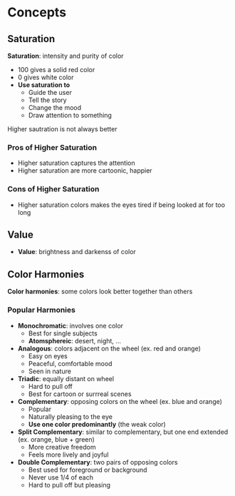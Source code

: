 # Concepts

## Saturation

**Saturation**: intensity and purity of color

- 100 gives a solid red color
- 0 gives white color
- **Use saturation to**
  - Guide the user
  - Tell the story
  - Change the mood
  - Draw attention to something

Higher sautration is not always better

### Pros of Higher Saturation

- Higher saturation captures the attention
- Higher saturation are more cartoonic, happier

### Cons of Higher Saturation

- Higher saturation colors makes the eyes tired if being looked at for too long

## Value

- **Value**: brightness and darkenss of color

## Color Harmonies

**Color harmonies**: some colors look better together than others

### Popular Harmonies

- **Monochromatic**: involves one color
  - Best for single subjects
  - **Atomsphereic**: desert, night, ...
- **Analogous**: colors adjacent on the wheel (ex. red and orange)
  - Easy on eyes
  - Peaceful, comfortable mood
  - Seen in nature
- **Triadic**: equally distant on wheel
  - Hard to pull off
  - Best for cartoon or surrreal scenes
- **Complementary**: opposing colors on the wheel (ex. blue and orange)
  - Popular
  - Naturally pleasing to the eye
  - **Use one color predominantly** (the weak color)
- **Split Complementary**: similar to complementary, but one end extended (ex.
  orange, blue + green)
  - More creative freedom
  - Feels more lively and joyful
- **Double Complementary**: two pairs of opposing colors
  - Best used for foreground or background
  - Never use 1/4 of each
  - Hard to pull off but pleasing
